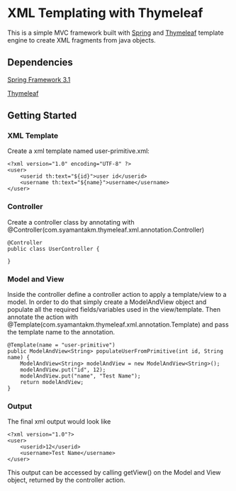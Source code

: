 XML Templating with Thymeleaf
=============================

This is a simple MVC framework built with [Spring](http://www.springsource.org/) and [Thymeleaf](http://www.thymeleaf.org/)
template engine to create XML fragments from java objects.


Dependencies
------------

[Spring Framework 3.1](http://www.springsource.org/)

[Thymeleaf](http://www.thymeleaf.org/)


Getting Started
---------------

### XML Template

Create a xml template named user-primitive.xml:

    <?xml version="1.0" encoding="UTF-8" ?>
    <user>
        <userid th:text="${id}">user id</userid>
        <username th:text="${name}">username</username>
    </user>

### Controller

Create a controller class by annotating with @Controller(com.syamantakm.thymeleaf.xml.annotation.Controller)

    @Controller
    public class UserController {

    }

### Model and View

Inside the controller define a controller action to apply a template/view to a model. In order to do that simply create
a ModelAndView object and populate all the required fields/variables used in the view/template. Then annotate the action
with @Template(com.syamantakm.thymeleaf.xml.annotation.Template) and pass the template name to the annotation.

    @Template(name = "user-primitive")
    public ModelAndView<String> populateUserFromPrimitive(int id, String name) {
        ModelAndView<String> modelAndView = new ModelAndView<String>();
        modelAndView.put("id", 12);
        modelAndView.put("name", "Test Name");
        return modelAndView;
    }

### Output

The final xml output would look like

    <?xml version="1.0"?>
    <user>
        <userid>12</userid>
        <username>Test Name</username>
    </user>

This output can be accessed by calling getView() on the Model and View object, returned by the controller action.

